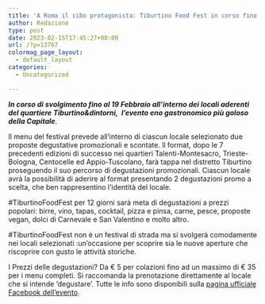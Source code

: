 ```yaml
---
title: 'A Roma il cibo protagonista: Tiburtino Food Fest in corso fino al 19 febbraio'
author: Redazione
type: post
date: 2023-02-15T17:45:27+00:00
url: /?p=13767
colormag_page_layout:
  - default_layout
categories:
  - Uncategorized

---
```

**_In corso di svolgimento fino al 19 Febbraio all&#8217;interno dei locali aderenti del quartiere Tiburtino&dintorni,  l&#8217;evento eno gastronomico più goloso della Capitale_**. 

Il menu del festival prevede all&#8217;interno di ciascun locale selezionato due proposte degustative promozionali e scontate. ll format, dopo le 7 precedenti edizioni di successo nei quartieri Talenti-Montesacro, Trieste- Bologna, Centocelle ed Appio-Tuscolano, farà tappa nel distretto Tiburtino proseguendo il suo percorso di degustazioni promozionali. Ciascun locale avrà la possibilità di aderire al format presentando 2 degustazioni promo a scelta, che ben rappresentino l&#8217;identità del locale.

#TiburtinoFoodFest per 12 giorni sarà meta di degustazioni a prezzi popolari: birre, vino, tapas, cocktail, pizza e pinsa, carne, pesce, proposte vegan, dolci di Carnevale e San Valentino e molto altro.

#TiburtinoFoodFest non è un festival di strada ma si svolgerà comodamente nei locali selezionati :un&#8217;occasione per scoprire sia le nuove aperture che riscoprire con gusto le attività storiche.

I Prezzi delle degustazioni? Da € 5 per colazioni fino ad un massimo di&nbsp;€ 35 per i menu completi. Si raccomanda la prenotazione direttamente al locale che si intende &#8216;degustare&#8217;. Tutte le info sono disponibili sulla&nbsp;<a rel="noreferrer noopener" href="https://www.facebook.com/ciaksicucina" target="_blank">pagina ufficiale Facebook dell&#8217;evento</a>.